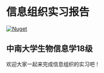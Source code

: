 # 信息组织实习报告
[![Nuget](https://img.shields.io/nuget/v/Microsoft.dotnet-interactive.svg)](https://www.nuget.org/packages/Microsoft.dotnet-interactive)

## 中南大学生物信息学18级
欢迎大家一起来完成信息组织的实习吧！

